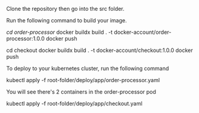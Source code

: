 
Clone the repository then go into the src folder.

Run the following command to build your image. 

*cd order-processor*
docker buildx build . -t  docker-account/order-processor:1.0.0
docker push

cd checkout 
docker buildx build . -t  docker-account/checkout:1.0.0
docker push

To deploy to your kubernetes cluster, run the following command

kubectl apply -f root-folder/deploy/app/order-processor.yaml

You will see there's 2 containers in the order-processor pod

kubectl apply -f root-folder/deploy/app/checkout.yaml
